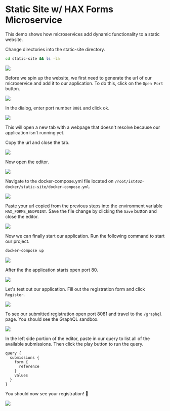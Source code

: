 # Static Site w/ HAX Forms Microservice

This demo shows how microservices add dynamic functionality to a static website.


Change directories into the static-site directory.

```bash
cd static-site && ls -la
```

![](/assets/5.png)

Before we spin up the website, we first need to generate the url of our microservice and add it to our application. To do this, click on the `Open Port` button.

![](/assets/6.png)

In the dialog, enter port number `8081` and click ok.

![](/assets/9.png)

This will open a new tab with a webpage that doesn't resolve because our application isn't running yet.

Copy the url and close the tab.

![](/assets/10.png)

Now open the editor.

![](/assets/10.5.png)

Navigate to the docker-compose.yml file located on `/root/ist402-docker/static-site/docker-compose.yml`.

![](/assets/11.png)

Paste your url copied from the previous steps into the environment variable `HAX_FORMS_ENDPOINT`. Save the file change by clicking the `Save` button and close the editor.

![](/assets/12.png)

Now we can finally start our application. Run the following command to start our project.

```bash
docker-compose up
```

![](/assets/13.png)

After the the application starts open port 80.

![](/assets/14.png)

Let's test out our application. Fill out the registration form and click `Register`.

![](/assets/15.png)

To see our submitted registration open port 8081 and travel to the `/graphql` page. You should see the GraphQL sandbox.

![](/assets/16.png)

In the left side portion of the editor, paste in our query to list all of the available submissions. Then click the play button to run the query.

```
query {
  submissions {
    form {
      reference
    }
    values
  }
}
```

You should now see your registration! 🎉

![](/assets/17.png)